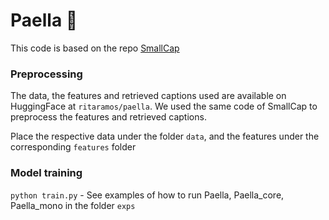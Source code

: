 # Paella 🥘

This code is based on the repo [SmallCap](https://github.com/RitaRamo/smallcap)

### Preprocessing

The data, the features and retrieved captions used are available on HuggingFace at `ritaramos/paella`. 
We used the same code of SmallCap to preprocess the features and retrieved captions.

Place the respective data under the folder ```data```, and the features under the corresponding ```features``` folder

### Model training

```python train.py``` - See examples of how to run Paella, Paella_core, Paella_mono in the folder ```exps```

















